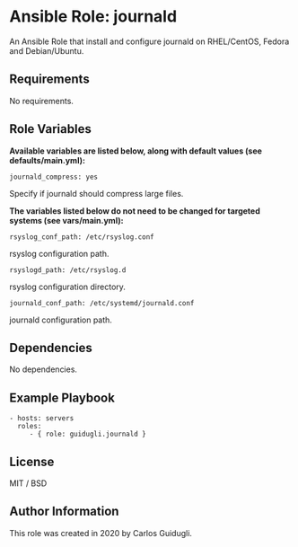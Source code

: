 Ansible Role: journald
=========

An Ansible Role that install and configure journald on RHEL/CentOS, Fedora and Debian/Ubuntu.

Requirements
------------

No requirements.

Role Variables
--------------

**Available variables are listed below, along with default values (see defaults/main.yml):**

    journald_compress: yes

Specify if journald should compress large files.

**The variables listed below do not need to be changed for targeted systems (see vars/main.yml):**

    rsyslog_conf_path: /etc/rsyslog.conf

rsyslog configuration path.

    rsyslogd_path: /etc/rsyslog.d

rsyslog configuration directory.

    journald_conf_path: /etc/systemd/journald.conf

journald configuration path.

Dependencies
------------

No dependencies.

Example Playbook
----------------

    - hosts: servers
      roles:
         - { role: guidugli.journald }

License
-------

MIT / BSD

Author Information
------------------

This role was created in 2020 by Carlos Guidugli.
